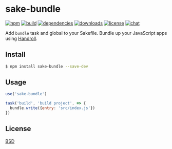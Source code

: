# sake-bundle

[![npm][npm-img]][npm-url]
[![build][build-img]][build-url]
[![dependencies][dependencies-img]][dependencies-url]
[![downloads][downloads-img]][downloads-url]
[![license][license-img]][license-url]
[![chat][chat-img]][chat-url]

Add `bundle` task and global to your Sakefile. Bundle up your JavaScript apps
using [Handroll](https://github.com/zeekay/handroll).

## Install
```bash
$ npm install sake-bundle --save-dev
```

## Usage
```javascript
use('sake-bundle')

task('build', 'build project', => {
  bundle.write({entry: 'src/index.js'})
})
```

## License
[BSD][license-url]

[build-img]:        https://img.shields.io/travis/sakejs/sake-bundle.svg
[build-url]:        https://travis-ci.org/sakejs/sake-bundle
[chat-img]:         https://badges.gitter.im/join-chat.svg
[chat-url]:         https://gitter.im/sakejs/hi
[coverage-img]:     https://coveralls.io/repos/sakejs/sake-bundle/badge.svg?branch=master&service=github
[coverage-url]:     https://coveralls.io/github/sakejs/sake-bundle?branch=master
[dependencies-img]: https://david-dm.org/sakejs/sake-bundle.svg
[dependencies-url]: https://david-dm.org/sakejs/sake-bundle
[downloads-img]:    https://img.shields.io/npm/dm/sake-bundle.svg
[downloads-url]:    http://badge.fury.io/js/sake-bundle
[license-img]:      https://img.shields.io/npm/l/sake-bundle.svg
[license-url]:      https://github.com/sakejs/sake-bundle/blob/master/LICENSE
[npm-img]:          https://img.shields.io/npm/v/sake-bundle.svg
[npm-url]:          https://www.npmjs.com/package/sake-bundle

